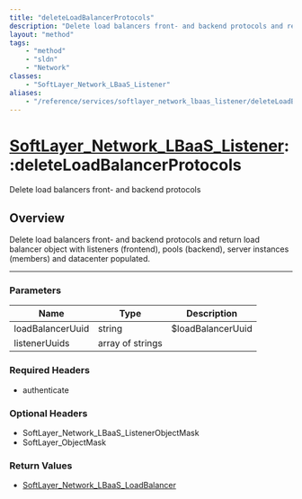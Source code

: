 ```yaml
---
title: "deleteLoadBalancerProtocols"
description: "Delete load balancers front- and backend protocols and return load balancer object with listeners (frontend), pools (bac... "
layout: "method"
tags:
    - "method"
    - "sldn"
    - "Network"
classes:
    - "SoftLayer_Network_LBaaS_Listener"
aliases:
    - "/reference/services/softlayer_network_lbaas_listener/deleteLoadBalancerProtocols"
---
```

# [SoftLayer_Network_LBaaS_Listener](/reference/services/SoftLayer_Network_LBaaS_Listener)::deleteLoadBalancerProtocols


Delete load balancers front- and backend protocols


## Overview 
Delete load balancers front- and backend protocols and return load balancer object with listeners (frontend), pools (backend), server instances (members) and datacenter populated. 

-----

### Parameters 
|Name | Type | Description |
| --- | --- | --- |
|loadBalancerUuid| string| $loadBalancerUuid|
|listenerUuids| array of strings| |


### Required Headers
* authenticate


### Optional Headers
* SoftLayer_Network_LBaaS_ListenerObjectMask
* SoftLayer_ObjectMask

### Return Values
* <a href='/reference/datatypes/SoftLayer_Network_LBaaS_LoadBalancer'>SoftLayer_Network_LBaaS_LoadBalancer </a>




